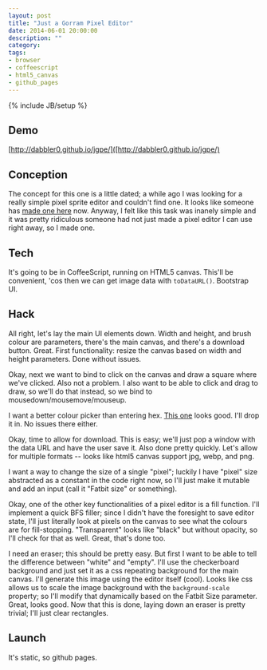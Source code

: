```yaml
---
layout: post
title: "Just a Gorram Pixel Editor"
date: 2014-06-01 20:00:00
description: ""
category: 
tags:
- browser
- coffeescript
- html5_canvas
- github_pages
---
```

{% include JB/setup %}

Demo
----
[http://dabbler0.github.io/jgpe/]([http://dabbler0.github.io/jgpe/)

Conception
----------
  The concept for this one is a little dated; a while ago I was looking for a really simple pixel sprite editor and couldn't find one. It looks like someone has [made one here](http://pixieengine.com/) now. Anyway, I felt like this task was inanely simple and it was pretty ridiculous someone had not just made a pixel editor I can use right away, so I made one.
<!--more-->

Tech
----
  It's going to be in CoffeeScript, running on HTML5 canvas. This'll be convenient, 'cos then we can get image data with `toDataURL()`. Bootstrap UI.

Hack
----
  All right, let's lay the main UI elements down. Width and height, and brush colour are parameters, there's the main canvas, and there's a download button. Great. First functionality: resize the canvas based on width and height parameters. Done without issues.

  Okay, next we want to bind to click on the canvas and draw a square where we've clicked. Also not a problem. I also want to be able to click and drag to draw, so we'll do that instead, so we bind to mousedown/mousemove/mouseup.

  I want a better colour picker than entering hex. [This one][colourpicker] looks good. I'll drop it in. No issues there either.

  Okay, time to allow for download. This is easy; we'll just pop a window with the data URL and have the user save it. Also done pretty quickly. Let's allow for multiple formats -- looks like html5 canvas support jpg, webp, and png.

  I want a way to change the size of a single "pixel"; luckily I have "pixel" size abstracted as a constant in the code right now, so I'll just make it mutable and add an input (call it "Fatbit size" or something).

  Okay, one of the other key functionalities of a pixel editor is a fill function. I'll implement a quick BFS filler; since I didn't have the foresight to save editor state, I'll just literally look at pixels on the canvas to see what the colours are for fill-stopping. "Transparent" looks like "black" but without opacity, so I'll check for that as well. Great, that's done too.

  I need an eraser; this should be pretty easy. But first I want to be able to tell the difference between "white" and "empty". I'll use the checkerboard background and just set it as a css repeating background for the main canvas. I'll generate this image using the editor itself (cool). Looks like css allows us to scale the image background with the `background-scale` property; so I'll modify that dynamically based on the Fatbit Size parameter. Great, looks good. Now that this is done, laying down an eraser is pretty trivial; I'll just clear rectangles.

Launch
------
  It's static, so github pages.

[colourpicker]: http://www.eyecon.ro/colorpicker/
